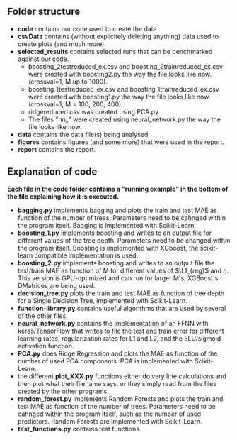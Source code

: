 ## Folder structure
- **code** contains our code used to create the data
- **csvData** contains (without explicitely deleting anything) data used to create plots (and much more).
- **selected_results** contains selected runs that can be benchmarked against our code.
  - boosting_2testreduced_ex.csv and boosting_2trainreduced_ex.csv were created with boosting2.py the way the file looks like now. (crossval=1, M up to 1000).
  - boosting_1testreduced_ex.csv and boosting_1trainreduced_ex.csv were created with boosting1.py the way the file looks like now. (crossval=1, M = 100, 200, 400).
  - ridgereduced.csv was created using PCA.py 
  - The files "nn_" were created using neural_network.py the way the file looks like now.
- **data** contains the data file(s) being analysed
- **figures** contains figures (and some more) that were used in the report.
- **report** contains the report.

## Explanation of code
__Each file in the code folder contains a "running example" in the bottom of the file explaining how it is executed.__

- **bagging.py** implements bagging and plots the train and test MAE as function of the number of trees. Parameters need to be cahnged within the program itself. Bagging is implemented with Scikit-Learn.
- **boosting_1.py** implements boosting and writes to an output file for different values of the tree depth. Parameters need to be changed within the program itself. Boosting is implemented with XGboost, the scikit-learn compatible implementation is used.
-  **boosting_2.py** implements boosting and writes to an output file the test/train MAE as function of M for different values of $\L1_{reg}$ and $\eta$.  This version is GPU-optimized and can run for larger M's, XGBoost's DMatrices are being used.
-  **decision_tree.py** plots the train and test MAE as function of tree depth for a Single Decision Tree, implemented with Scikit-Learn.
- **function-library.py** contains useful algorithms that are used by several of the other files.
- **neural_network.py** contains the implementation of an FFNN with keras/TensorFlow that writes to file the test and train error for different learning rates, regularization rates for L1 and L2, and the ELU/sigmoid activation function. 
- **PCA.py** does Ridge Regression and plots the MAE as function of the number of used PCA components. PCA is implemented with Scikit-Learn.
- the different **plot_XXX.py** functions either do very litte calculations and then plot what their filename says, or they simply read from the files created by the other programs.
- **random_forest.py** implements Random Forests and plots the train and test MAE as function of the number of trees. Parameters need to be cahnged within the program itself, such as the number of used predictors. Random Forests are implemented with Scikit-Learn.
- **test_functions.py** contains test functions.
